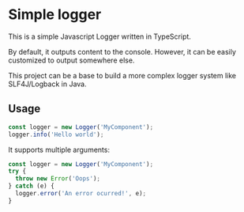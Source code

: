 Simple logger
=============
This is a simple Javascript Logger written in TypeScript.

By default, it outputs content to the console.
However, it can be easily customized to output somewhere else.

This project can be a base to build a more complex logger system like SLF4J/Logback in Java.

Usage
-----
```typescript
const logger = new Logger('MyComponent');
logger.info('Hello world');
```

It supports multiple arguments:
```typescript
const logger = new Logger('MyComponent');
try {
  throw new Error('Oops');
} catch (e) {
  logger.error('An error ocurred!', e);
}
```

